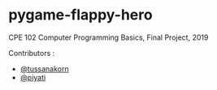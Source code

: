 # pygame-flappy-hero

CPE 102 Computer Programming Basics, Final Project, 2019

Contributors :
- [@tussanakorn](https://github.com/tussanakorn)
- [@piyati](https://github.com/piyati)

